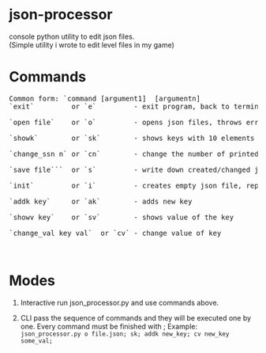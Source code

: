 # json-processor
console python utility to edit json files.<br>
(Simple utility i wrote to edit level files in my game)<br>

# Commands
<pre>
Common form: `command [argument1]  [argumentn]  
`exit`         or `e`         - exit program, back to terminal<br>
`open file`    or `o`         - opens json files, throws error if it's not json or it doesn't exist<br>
`showk`        or `sk`        - shows keys with 10 elements on 1 line by default<br>
`change_ssn n` or `cn`        - change the number of printed keys on 1 line<br>
`save file```  or `s`         - write down created/changed json file<br>
`init`         or `i`         - creates empty json file, replacing opened/created file<br>
`addk key`     or `ak`        - adds new key<br>
`showv key`    or `sv`        - shows value of the key<br>
`change_val key val`  or `cv` - change value of key<br>

</pre>

# Modes
1) Interactive
  run json_processor.py and use commands above.

2) CLI
  pass the sequence of commands and they will be executed one by one. Every command must be finished with ;
  Example: ```json_processor.py o file.json; sk; addk new_key; cv new_key some_val;```

